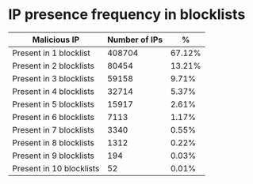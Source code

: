 # IP presence frequency in blocklists
| Malicious IP | Number of IPs | % |
|----|----|----|
| Present in 1 blocklist | 408704 | 67.12% |
| Present in 2 blocklists | 80454 | 13.21% |
| Present in 3 blocklists | 59158 | 9.71% |
| Present in 4 blocklists | 32714 | 5.37% |
| Present in 5 blocklists | 15917 | 2.61% |
| Present in 6 blocklists | 7113 | 1.17% |
| Present in 7 blocklists | 3340 | 0.55% |
| Present in 8 blocklists | 1312 | 0.22% |
| Present in 9 blocklists | 194 | 0.03% |
| Present in 10 blocklists | 52 | 0.01% |
